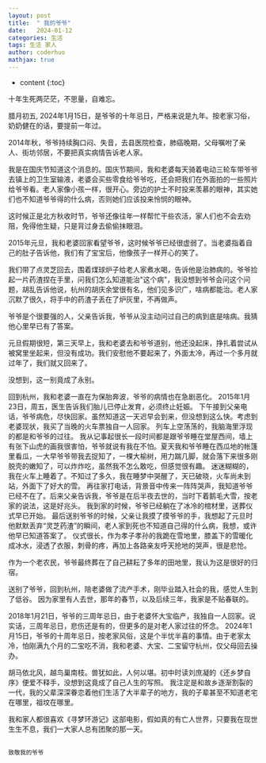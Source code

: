 ```yaml
---
layout: post  
title:  " 我的爷爷"  
date:   2024-01-12  
categories: 生活  
tags: 生活 家人
author: coderhuo  
mathjax: true  
---
```


* content
{:toc}

十年生死两茫茫，不思量，自难忘。





  
腊月初五, 2024年1月15日，是爷爷的十年忌日，严格来说是九年。按老家习俗，奶奶健在的话，要提前一年过。

2014年秋，爷爷持续胸口闷、失音，去县医院检查，肺癌晚期，父母嘱咐了亲人、街坊邻居，不要把真实病情告诉老人家。

我是在国庆节知道这个消息的。国庆节期间，我和老婆每天骑着电动三轮车带爷爷去镇上的卫生室输液，老婆会买些零食给爷爷吃，还会把我们在外面拍的一些照片给爷爷看。老人家像小孩一样，很开心。旁边的护士不时投来羡慕的眼神，其实她们也不知道爷爷得的什么病，否则她们应该投来怜悯的眼神。

这时候正是北方秋收时节，爷爷还像往年一样帮忙干些农活，家人们也不会去劝阻，免得他生疑，只是背过身去偷偷抹眼泪。


2015年元旦，我和老婆回家看望爷爷，这时候爷爷已经很虚弱了。当老婆指着自己的肚子告诉他，我们有了宝宝后，他像孩子一样开心的笑了。

我们带了点灵芝回去，围着煤球炉子给老人家煮水喝，告诉他是治肺病的。爷爷捡起一片药渣捏在手里，问我们怎么知道能治"这个病"，我没想到爷爷会问这个问题，胡乱告诉他说，杭州的胡庆余堂很有名，他们见多识广，啥病都能治。老人家沉默了很久，将手中的药渣子丢在了炉灰里，不再做声。

爷爷是个很要强的人，父亲告诉我，爷爷从没主动问过自己的病到底是啥病。我猜他心里早已有了答案。

元旦假期很短，第三天早上，我和老婆去和爷爷道别，他还没起床，挣扎着尝试从被窝里坐起来，但没有成功。我们安慰他不要起来了，外面太冷，再过一个多月就过年了，我们就又回来了。

没想到，这一别竟成了永别。

回到杭州，我和老婆一直在为保胎奔波，爷爷的病情也在急剧恶化。
2015年1月23日，周五，医生告诉我们胎儿已停止发育，必须终止妊娠。
下午接到父亲电话，爷爷病危，尽快回家。虽然知道这一天迟早会到来，但没想到这么快。考虑到老婆现状，我买了当晚的火车票独自一人回家。
列车上空荡荡的，我脑海里浮现的都是和爷爷的过往。
我从记事起很长一段时间都是跟爷爷睡在堂屋西间，墙上有张下山虎的画我很害怕，爷爷就说有我在不怕。夏天我和爷爷睡在西瓜地的帐篷里看瓜，一大早爷爷带我去捉知了，一棵大榆树，用力踹几脚，就会落下来很多刚脱壳的嫩知了，可以炸炸吃，虽然我不怎么敢吃，但感觉很有趣。
迷迷糊糊的，我在火车上睡着了。不知过了多久，我在睡梦中哭醒了，天已破晓，火车尚未到站，外面下了好大的雪。
再往家打电话，背景音中传来一阵阵哭声，我知道爷爷已经不在了。后来父亲告诉我，爷爷是在后半夜去世的，当时下着鹅毛大雪，按老家的说法，这是好兆头。
我到家的时候，爷爷已经躺在了冰冷的棺材里，送葬仪式早已开始。
最后送别爷爷的时候，父亲让我摸了摸爷爷的手，我想起了元旦时他默默丢弃“灵芝药渣”的瞬间，老人家到死也不知道自己得的什么病，我想，或许他早已知道答案了。
仪式很长，作为孝子孝孙的我跪在雪地里，膝盖下的雪暖化成冰水，浸透了衣服，刺骨的疼，再加上各路亲友呼天抢地的哭声，很是悲怆。

作为一个老农民，爷爷最终葬在了自己耕耘了多年的田地里，我认为这是很好的归宿。

送别了爷爷，回到杭州，陪老婆做了流产手术，刚毕业踏入社会的我，感觉人生到了低谷。
因为家里有人去世，那年的春节，以及后续三年，我家是不贴春联的。

2018年1月21日，爷爷的三周年忌日，由于老婆怀大宝临产，我独自一人回家。说实话，三周年忌日，悲伤还是有的，但更多的是对老人家过往的怀念。
2024年1月15日，爷爷的十周年忌日，按老家风俗，这是个半忧半喜的事情。由于老家太冷，怕刚满九个月的二宝吃不消，我和老婆、大宝、二宝留守杭州，仅父母回去操办。

胡马依北风，越鸟巢南枝。兽犹如此，人何以堪。初中时读刘庶凝的《还乡梦自序》便爱不释手，没想到这竟成了自己人生的写照。
我注定是和故乡逐渐割裂的一代，我的父辈深深眷恋着他们生活了大半辈子的地方，我的子辈甚至不知道老宅在哪里，祖坟在哪里。

我和家人都很喜欢《寻梦环游记》这部电影，假如真的有亡人世界，只要我在现世生生不息，我们一大家人总有团聚的那一天。


                                                                                                    致敬我的爷爷


    
    






